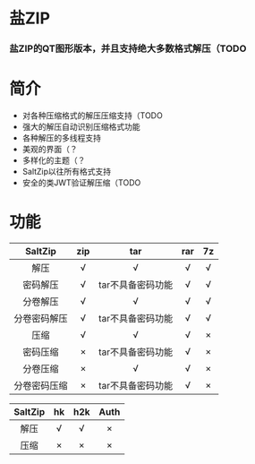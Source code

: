 # 盐ZIP

### 盐ZIP的QT图形版本，并且支持绝大多数格式解压（TODO

# 简介

- 对各种压缩格式的解压压缩支持（TODO
- 强大的解压自动识别压缩格式功能
- 各种解压的多线程支持
- 美观的界面（？
- 多样化的主题（？
- SaltZip以往所有格式支持
- 安全的类JWT验证解压缩（TODO

# 功能

|   SaltZip    | zip  |        tar        | rar  |  7z  |
| :----------: | :--: | :---------------: | :--: | :--: |
|     解压     |  √   |         √         |  √   |  √   |
|   密码解压   |  √   | tar不具备密码功能 |  √   |  √   |
|   分卷解压   |  √   |         √         |  √   |  √   |
| 分卷密码解压 |  √   | tar不具备密码功能 |  √   |  √   |
|     压缩     |  √   |         √         |  √   |  ×   |
|   密码压缩   |  ×   | tar不具备密码功能 |  √   |  ×   |
|   分卷压缩   |  ×   |         √         |  √   |  ×   |
| 分卷密码压缩 |  ×   | tar不具备密码功能 |  √   |  ×   |

| SaltZip |  hk  | h2k  | Auth |
| :-----: | :--: | :--: | :--: |
|  解压   |  √   |  √   |  ×   |
|  压缩   |  ×   |  ×   |  ×   |

